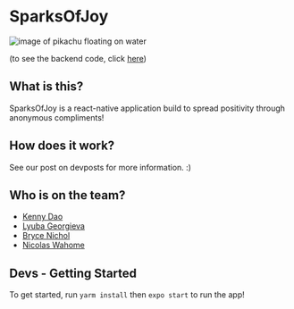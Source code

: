 

# SparksOfJoy

![image of pikachu floating on water](https://pbs.twimg.com/media/ETcrPWvWkAEb2nv.jpg "image of pikachu floating on water")

(to see the backend code, click [here](https://github.com/bryce-n-dev/ConUHacks2022-server))

## What is this?

SparksOfJoy is a react-native application build to spread positivity through anonymous compliments!

## How does it work?

See our post on devposts for more information. :)

## Who is on the team?

- [Kenny Dao](https://github.com/KungFuKennyOG/)
- [Lyuba Georgieva](https://github.com/lyubageorgieva)
- [Bryce Nichol](https://github.com/bryce-n-dev)
- [Nicolas Wahome](https://github.com/NicholasWahome)

## Devs - Getting Started

To get started, run `yarm install` then `expo start` to run the app!

